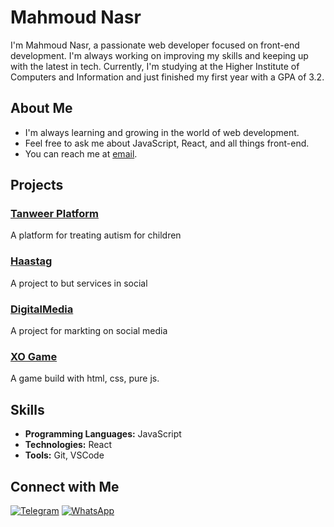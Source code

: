 # Mahmoud Nasr

I'm Mahmoud Nasr, a passionate web developer focused on front-end development. I'm always working on improving my skills and keeping up with the latest in tech. Currently, I'm studying at the Higher Institute of Computers and Information and just finished my first year with a GPA of 3.2.

## About Me

-  I'm always learning and growing in the world of web development.
-  Feel free to ask me about JavaScript, React, and all things front-end.
-  You can reach me at [email](mailto:contact.mahmoudnasr@gmail.com).

## Projects

### [Tanweer Platform](https://mahm0udnasr.github.io/tanweer/)
A platform for treating autism for children

### [Haastag](https://mahm0udnasr.github.io/hastag/)
A project to but services in social

### [DigitalMedia](https://mahm0udnasr.github.io/DigitalMedia/)
A project for markting on social media

### [XO Game](https://mahm0udnasr.github.io/XOgame/)
A game build with html, css, pure js.

## Skills

- **Programming Languages:** JavaScript
- **Technologies:** React
- **Tools:** Git, VSCode

## Connect with Me

[![Telegram](https://img.shields.io/badge/Telegram-Chat-blue)](https://t.me/mahm0udnasr)
[![WhatsApp](https://img.shields.io/badge/WhatsApp-Chat-blue)](https://wa.me/+201005566102)
